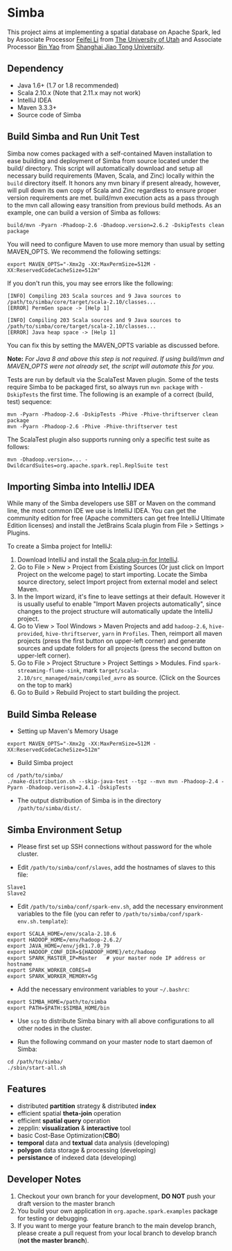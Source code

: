 Simba
==========

This project aims at implementing a spatial database on Apache Spark, led by Associate Processor [Feifei Li](http://www.cs.utah.edu/~lifeifei) from [The University of Utah](http://www.utah.edu)  and Associate Processor [Bin Yao](http://www.cs.sjtu.edu.cn/~yaobin)  from [Shanghai Jiao Tong University](http://www.sjtu.edu.cn).

Dependency
----------
- Java 1.6+ (1.7 or 1.8 recommended)
- Scala 2.10.x (Note that 2.11.x may not work)
- IntelliJ IDEA
- Maven 3.3.3+
- Source code of Simba

Build Simba and Run Unit Test
-----------------------------
Simba now comes packaged with a self-contained Maven installation to ease building and deployment of Simba from source located under the build/ directory. This script will automatically download and setup all necessary build requirements (Maven, Scala, and Zinc) locally within the `build` directory itself. It honors any mvn binary if present already, however, will pull down its own copy of Scala and Zinc regardless to ensure proper version requirements are met. build/mvn execution acts as a pass through to the mvn call allowing easy transition from previous build methods. As an example, one can build a version of Simba as follows:
```
build/mvn -Pyarn -Phadoop-2.6 -Dhadoop.version=2.6.2 -DskipTests clean package
```
You will need to configure Maven to use more memory than usual by setting MAVEN_OPTS. We recommend the following settings:
```
export MAVEN_OPTS="-Xmx2g -XX:MaxPermSize=512M -XX:ReservedCodeCacheSize=512m"
```
If you don't run this, you may see errors like the following:
```
[INFO] Compiling 203 Scala sources and 9 Java sources to /path/to/simba/core/target/scala-2.10/classes...
[ERROR] PermGen space -> [Help 1]

[INFO] Compiling 203 Scala sources and 9 Java sources to /path/to/simba/core/target/scala-2.10/classes...
[ERROR] Java heap space -> [Help 1]
```
You can fix this by setting the MAVEN_OPTS variable as discussed before.

**Note:** *For Java 8 and above this step is not required. If using build/mvn and MAVEN_OPTS were not already set, the script will automate this for you.*

Tests are run by default via the ScalaTest Maven plugin.
Some of the tests require Simba to be packaged first, so always run `mvn package` with `-DskipTests` the first time. The following is an example of a correct (build, test) sequence:
```
mvn -Pyarn -Phadoop-2.6 -DskipTests -Phive -Phive-thriftserver clean package
mvn -Pyarn -Phadoop-2.6 -Phive -Phive-thriftserver test
```
The ScalaTest plugin also supports running only a specific test suite as follows:
```
mvn -Dhadoop.version=... -DwildcardSuites=org.apache.spark.repl.ReplSuite test
```
Importing Simba into IntelliJ IDEA
----------------------------------
While many of the Simba developers use SBT or Maven on the command line, the most common IDE we use is IntelliJ IDEA. You can get the community edition for free (Apache committers can get free IntelliJ Ultimate Edition licenses) and install the JetBrains Scala plugin from File > Settings > Plugins.

To create a Simba project for IntelliJ:

1.  Download IntelliJ and install the [Scala plug-in for IntelliJ](https://confluence.jetbrains.com/display/SCA/Scala+Plugin+for+IntelliJ+IDEA).
2.  Go to File > New > Project from Existing Sources (Or just click on Import Project on the welcome page) to start importing. Locate the Simba source directory, select Import project from external model and select Maven.
3.  In the Import wizard, it's fine to leave settings at their default. However it is usually useful to enable "Import Maven projects automatically", since changes to the project structure will automatically update the IntelliJ project.
4.  Go to View > Tool Windows > Maven Projects and add `hadoop-2.6`, `hive-provided`, `hive-thriftserver`, `yarn` in `Profiles`. Then, reimport all maven projects (press the first button on upper-left corner) and generate sources and update folders for all projects (press the second button on upper-left corner).
5.  Go to File > Project Structure > Project Settings > Modules. Find `spark-streaming-flume-sink`, mark `target/scala-2.10/src_managed/main/compiled_avro` as source. (Click on the Sources on the top to mark)
6.  Go to Build > Rebuild Project to start building the project.

Build Simba Release
-------------------
- Setting up Maven's Memory Usage
```
export MAVEN_OPTS="-Xmx2g -XX:MaxPermSize=512M -XX:ReservedCodeCacheSize=512m"
```
- Build Simba project
```
cd /path/to/simba/
./make-distribution.sh --skip-java-test --tgz --mvn mvn -Phadoop-2.4 -Pyarn -Dhadoop.verison=2.4.1 -DskipTests
```
* The output distribution of Simba is in the directory `/path/to/simba/dist/`.

Simba Environment Setup
-----------------------
- Please first set up SSH connections without password for the whole cluster.

- Edit `/path/to/simba/conf/slaves`, add the hostnames of slaves to this file:
```
Slave1
Slave2
```
- Edit `/path/to/simba/conf/spark-env.sh`, add the necessary environment variables to the file (you can refer to `/path/to/simba/conf/spark-env.sh.template`):
```
export SCALA_HOME=/env/scala-2.10.6
export HADOOP_HOME=/env/hadoop-2.6.2/
export JAVA_HOME=/env/jdk1.7.0_79
export HADOOP_CONF_DIR=${HADOOP_HOME}/etc/hadoop
export SPARK_MASTER_IP=Master   # your master node IP address or hostname
export SPARK_WORKER_CORES=8
export SPARK_WORKER_MEMORY=5g
```
- Add the necessary environment variables to your `~/.bashrc`:
```
export SIMBA_HOME=/path/to/simba
export PATH=$PATH:$SIMBA_HOME/bin
```
- Use `scp` to distribute Simba binary with all above configurations to all other nodes in the cluster.

- Run the following command on your master node to start daemon of Simba:
```
cd /path/to/simba/
./sbin/start-all.sh
```


Features
--------------
+ distributed **partition** strategy & distributed **index**
+ efficient spatial **theta-join** operation
+ efficient **spatial query** operation
+ zepplin: **visualization** & **interactive** tool
+ basic Cost-Base Optimization(**CBO**)
+ **temporal** data and **textual** data analysis (developing)
+ **polygon** data storage & processing (developing)
+ **persistance** of indexed data (developing)

Developer Notes
---------------
1. Checkout your own branch for your development, **DO NOT** push your draft version to the master branch
2. You build your own application in `org.apache.spark.examples` package for testing or debugging.
3. If you want to merge your feature branch to the main develop branch, please create a pull request from your local branch to develop branch (**not the master branch**).
